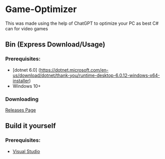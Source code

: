 # Game-Optimizer
This was made using the help of ChatGPT to optimize your PC as best C# can for video games

## Bin (Express Download/Usage)
### Prerequisites:
- [dotnet 6.0] (https://dotnet.microsoft.com/en-us/download/dotnet/thank-you/runtime-desktop-6.0.12-windows-x64-installer)
- Windows 10+
### Downloading
[Releases Page](https://github.com/PeenkLion/Game-Optimizer/releases)


## Build it yourself
### Prerequisites:
- [Visual Studio](https://visualstudio.microsoft.com)
